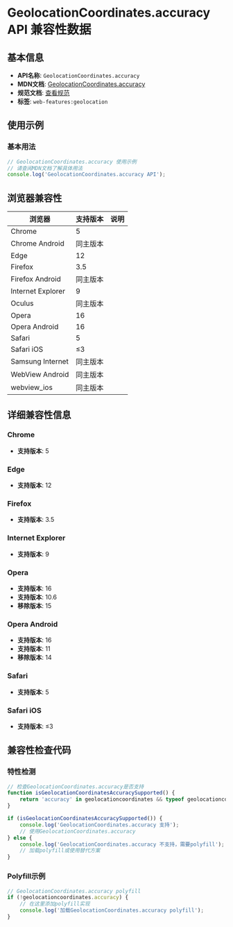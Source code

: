 # GeolocationCoordinates.accuracy API 兼容性数据

## 基本信息

- **API名称**: `GeolocationCoordinates.accuracy`
- **MDN文档**: [GeolocationCoordinates.accuracy](https://developer.mozilla.org/docs/Web/API/GeolocationCoordinates/accuracy)
- **规范文档**: [查看规范](https://w3c.github.io/geolocation/#latitude-longitude-and-accuracy-attributes)
- **标签**: `web-features:geolocation`

## 使用示例

### 基本用法

```javascript
// GeolocationCoordinates.accuracy 使用示例
// 请查阅MDN文档了解具体用法
console.log('GeolocationCoordinates.accuracy API');
```

## 浏览器兼容性

| 浏览器 | 支持版本 | 说明 |
|--------|----------|------|
| Chrome | 5 |  |
| Chrome Android | 同主版本 |  |
| Edge | 12 |  |
| Firefox | 3.5 |  |
| Firefox Android | 同主版本 |  |
| Internet Explorer | 9 |  |
| Oculus | 同主版本 |  |
| Opera | 16 |  |
| Opera Android | 16 |  |
| Safari | 5 |  |
| Safari iOS | ≤3 |  |
| Samsung Internet | 同主版本 |  |
| WebView Android | 同主版本 |  |
| webview_ios | 同主版本 |  |

## 详细兼容性信息

### Chrome

- **支持版本**: 5

### Edge

- **支持版本**: 12

### Firefox

- **支持版本**: 3.5

### Internet Explorer

- **支持版本**: 9

### Opera

- **支持版本**: 16
- **支持版本**: 10.6
- **移除版本**: 15

### Opera Android

- **支持版本**: 16
- **支持版本**: 11
- **移除版本**: 14

### Safari

- **支持版本**: 5

### Safari iOS

- **支持版本**: ≤3

## 兼容性检查代码

### 特性检测

```javascript
// 检查GeolocationCoordinates.accuracy是否支持
function isGeolocationCoordinatesAccuracySupported() {
    return 'accuracy' in geolocationcoordinates && typeof geolocationcoordinates.accuracy === 'function';
}

if (isGeolocationCoordinatesAccuracySupported()) {
    console.log('GeolocationCoordinates.accuracy 支持');
    // 使用GeolocationCoordinates.accuracy
} else {
    console.log('GeolocationCoordinates.accuracy 不支持，需要polyfill');
    // 加载polyfill或使用替代方案
}
```

### Polyfill示例

```javascript
// GeolocationCoordinates.accuracy polyfill
if (!geolocationcoordinates.accuracy) {
    // 在这里添加polyfill实现
    console.log('加载GeolocationCoordinates.accuracy polyfill');
}
```

